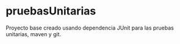 # pruebasUnitarias
Proyecto base creado usando dependencia JUnit para las pruebas unitarias, maven y git. 
